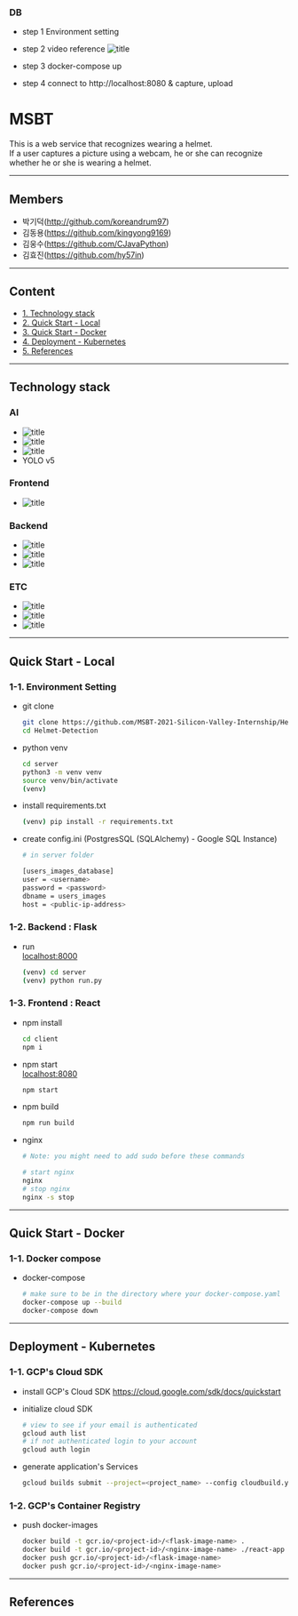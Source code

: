 ### DB

- step 1 Environment setting

- step 2 video reference
![title](https://www.youtube.com/watch?v=Z9txOWCWMwA)

- step 3
docker-compose up

- step 4
connect to http://localhost:8080 & capture, upload

# MSBT

This is a web service that recognizes wearing a helmet. </br>
If a user captures a picture using a webcam, he or she can recognize whether he or she is wearing a helmet. </br>

---

## Members

- 박기덕(<http://github.com/koreandrum97>)
- 김동용(<https://github.com/kingyong9169>)
- 김웅수(<https://github.com/CJavaPython>)
- 김효진(<https://github.com/hy57in>)

---

## Content

- [1. Technology stack](#technology-stack)
- [2. Quick Start - Local](#quick-start-local)
- [3. Quick Start - Docker](#quick-start-docker)
- [4. Deployment - Kubernetes](#deployment-kubernetes)
- [5. References](#references)

---

## Technology stack

### AI

- ![title](https://img.shields.io/badge/-Jupyter-F37626?&logo=jupyter&logoColor=white)
- ![title](https://img.shields.io/badge/-Google_Colab-F9AB00?&logo=googlecolab&logoColor=white)
- ![title](https://img.shields.io/badge/-Pytorch-EE4C2C?&logo=pytorch&logoColor=white)
- YOLO v5

### Frontend

- ![title](https://img.shields.io/badge/-React-61DAFB?&logo=react&logoColor=white)

### Backend

- ![title](https://img.shields.io/badge/-Flask-000000?&logo=flask&logoColor=white)
- ![title](https://img.shields.io/badge/-Google_Cloud-4285F4?&logo=Google-Cloud&logoColor=white)
- ![title](https://img.shields.io/badge/-PostgreSQL-336791?&logo=postgreSQL&logoColor=white)

### ETC

- ![title](https://img.shields.io/badge/-Github-181717?&logo=Github&logoColor=white)
- ![title](https://img.shields.io/badge/-Slack-4A154B?&logo=Slack&logoColor=white)
- ![title](https://img.shields.io/badge/-Notion-000000?&logo=notion&logoColor=white)

---

## Quick Start - Local

### 1-1. Environment Setting

- git clone

  ```bash
  git clone https://github.com/MSBT-2021-Silicon-Valley-Internship/Helmet-Detection.git
  cd Helmet-Detection
  ```

- python venv

  ```bash
  cd server
  python3 -m venv venv
  source venv/bin/activate
  (venv)
  ```

- install requirements.txt

  ```bash
  (venv) pip install -r requirements.txt
  ```

- create config.ini (PostgresSQL (SQLAlchemy) - Google SQL Instance)

  ```bash
  # in server folder

  [users_images_database]
  user = <username>
  password = <password>
  dbname = users_images
  host = <public-ip-address>
  ```

### 1-2. Backend : Flask

- run </br>
  <localhost:8000>

  ```bash
  (venv) cd server
  (venv) python run.py
  ```

### 1-3. Frontend : React

- npm install

  ```bash
  cd client
  npm i
  ```

- npm start </br>
  <localhost:8080>

  ```bash
  npm start
  ```

- npm build

  ```bash
  npm run build
  ```

- nginx

  ```bash
  # Note: you might need to add sudo before these commands

  # start nginx
  nginx
  # stop nginx
  nginx -s stop
  ```

---

## Quick Start - Docker

### 1-1. Docker compose

- docker-compose

  ```bash
  # make sure to be in the directory where your docker-compose.yaml
  docker-compose up --build
  docker-compose down
  ```

---

## Deployment - Kubernetes

### 1-1. GCP's Cloud SDK

- install GCP's Cloud SDK
  <https://cloud.google.com/sdk/docs/quickstart>

- initialize cloud SDK

  ```bash
  # view to see if your email is authenticated
  gcloud auth list
  # if not authenticated login to your account
  gcloud auth login
  ```

- generate application's Services

  ```bash
  gcloud builds submit --project=<project_name> --config cloudbuild.yaml
  ```

### 1-2. GCP's Container Registry

- push docker-images

  ```bash
  docker build -t gcr.io/<project-id>/<flask-image-name> .
  docker build -t gcr.io/<project-id>/<nginx-image-name> ./react-app
  docker push gcr.io/<project-id>/<flask-image-name>
  docker push gcr.io/<project-id>/<nginx-image-name>
  ```

---

## References
